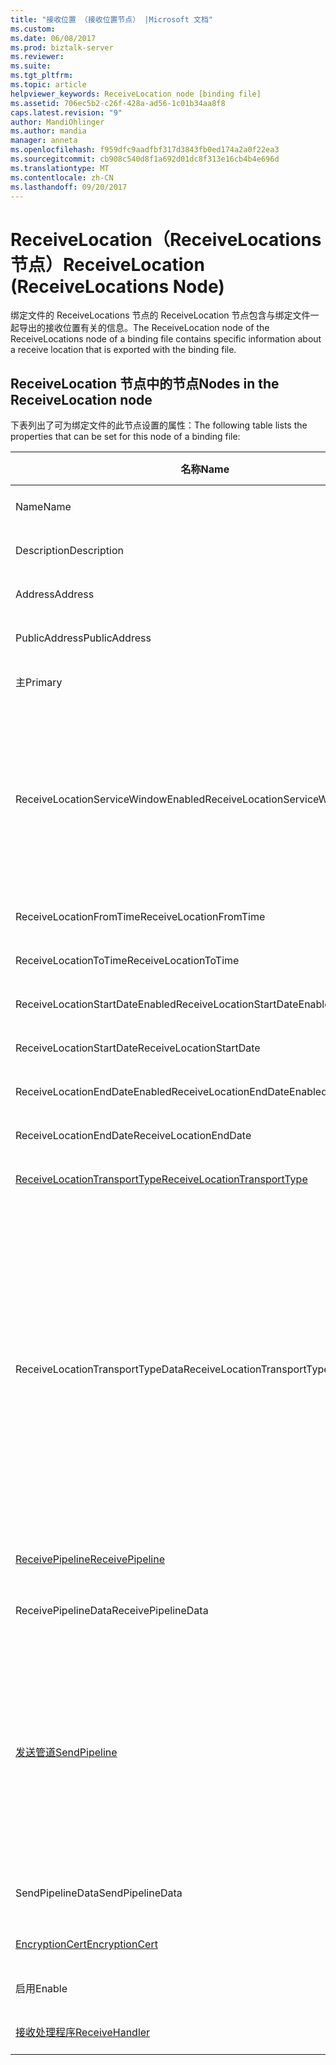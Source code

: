 ```yaml
---
title: "接收位置 （接收位置节点） |Microsoft 文档"
ms.custom: 
ms.date: 06/08/2017
ms.prod: biztalk-server
ms.reviewer: 
ms.suite: 
ms.tgt_pltfrm: 
ms.topic: article
helpviewer_keywords: ReceiveLocation node [binding file]
ms.assetid: 706ec5b2-c26f-428a-ad56-1c01b34aa8f8
caps.latest.revision: "9"
author: MandiOhlinger
ms.author: mandia
manager: anneta
ms.openlocfilehash: f959dfc9aadfbf317d3843fb0ed174a2a0f22ea3
ms.sourcegitcommit: cb908c540d8f1a692d01dc8f313e16cb4b4e696d
ms.translationtype: MT
ms.contentlocale: zh-CN
ms.lasthandoff: 09/20/2017
---
```

# <a name="receivelocation-receivelocations-node"></a><span data-ttu-id="680ee-102">ReceiveLocation（ReceiveLocations 节点）</span><span class="sxs-lookup"><span data-stu-id="680ee-102">ReceiveLocation (ReceiveLocations Node)</span></span>
<span data-ttu-id="680ee-103">绑定文件的 ReceiveLocations 节点的 ReceiveLocation 节点包含与绑定文件一起导出的接收位置有关的信息。</span><span class="sxs-lookup"><span data-stu-id="680ee-103">The ReceiveLocation node of the ReceiveLocations node of a binding file contains specific information about a receive location that is exported with the binding file.</span></span>  
  
## <a name="nodes-in-the-receivelocation-node"></a><span data-ttu-id="680ee-104">ReceiveLocation 节点中的节点</span><span class="sxs-lookup"><span data-stu-id="680ee-104">Nodes in the ReceiveLocation node</span></span>  
 <span data-ttu-id="680ee-105">下表列出了可为绑定文件的此节点设置的属性：</span><span class="sxs-lookup"><span data-stu-id="680ee-105">The following table lists the properties that can be set for this node of a binding file:</span></span>  
  
|<span data-ttu-id="680ee-106">**名称**</span><span class="sxs-lookup"><span data-stu-id="680ee-106">**Name**</span></span>|<span data-ttu-id="680ee-107">**节点类型**</span><span class="sxs-lookup"><span data-stu-id="680ee-107">**Node Type**</span></span>|<span data-ttu-id="680ee-108">**数据类型**</span><span class="sxs-lookup"><span data-stu-id="680ee-108">**Data Type**</span></span>|<span data-ttu-id="680ee-109">**Description**</span><span class="sxs-lookup"><span data-stu-id="680ee-109">**Description**</span></span>|<span data-ttu-id="680ee-110">**限制**</span><span class="sxs-lookup"><span data-stu-id="680ee-110">**Restrictions**</span></span>|<span data-ttu-id="680ee-111">**注释**</span><span class="sxs-lookup"><span data-stu-id="680ee-111">**Comments**</span></span>|  
|--------------|-------------------|-------------------|---------------------|----------------------|------------------|  
|<span data-ttu-id="680ee-112">Name</span><span class="sxs-lookup"><span data-stu-id="680ee-112">Name</span></span>|<span data-ttu-id="680ee-113">Attribute</span><span class="sxs-lookup"><span data-stu-id="680ee-113">Attribute</span></span>|<span data-ttu-id="680ee-114">xs:string</span><span class="sxs-lookup"><span data-stu-id="680ee-114">xs:string</span></span>|<span data-ttu-id="680ee-115">指定接收位置的名称。</span><span class="sxs-lookup"><span data-stu-id="680ee-115">Specifies the name of the receive location.</span></span>|<span data-ttu-id="680ee-116">可选</span><span class="sxs-lookup"><span data-stu-id="680ee-116">Not required</span></span>|<span data-ttu-id="680ee-117">默认值：空</span><span class="sxs-lookup"><span data-stu-id="680ee-117">Default value: empty</span></span>|  
|<span data-ttu-id="680ee-118">Description</span><span class="sxs-lookup"><span data-stu-id="680ee-118">Description</span></span>|<span data-ttu-id="680ee-119">元素</span><span class="sxs-lookup"><span data-stu-id="680ee-119">Element</span></span>|<span data-ttu-id="680ee-120">xs:string</span><span class="sxs-lookup"><span data-stu-id="680ee-120">xs:string</span></span>|<span data-ttu-id="680ee-121">指定接收位置的说明。</span><span class="sxs-lookup"><span data-stu-id="680ee-121">Specifies a description for the receive location.</span></span>|<span data-ttu-id="680ee-122">必需</span><span class="sxs-lookup"><span data-stu-id="680ee-122">Required</span></span>|<span data-ttu-id="680ee-123">默认值：空</span><span class="sxs-lookup"><span data-stu-id="680ee-123">Default value: empty</span></span>|  
|<span data-ttu-id="680ee-124">Address</span><span class="sxs-lookup"><span data-stu-id="680ee-124">Address</span></span>|<span data-ttu-id="680ee-125">元素</span><span class="sxs-lookup"><span data-stu-id="680ee-125">Element</span></span>|<span data-ttu-id="680ee-126">xs:string</span><span class="sxs-lookup"><span data-stu-id="680ee-126">xs:string</span></span>|<span data-ttu-id="680ee-127">指定接收位置的地址。</span><span class="sxs-lookup"><span data-stu-id="680ee-127">Specifies the address of the receive location.</span></span>|<span data-ttu-id="680ee-128">必需</span><span class="sxs-lookup"><span data-stu-id="680ee-128">Required</span></span>|<span data-ttu-id="680ee-129">默认值：空</span><span class="sxs-lookup"><span data-stu-id="680ee-129">Default value: empty</span></span>|  
|<span data-ttu-id="680ee-130">PublicAddress</span><span class="sxs-lookup"><span data-stu-id="680ee-130">PublicAddress</span></span>|<span data-ttu-id="680ee-131">元素</span><span class="sxs-lookup"><span data-stu-id="680ee-131">Element</span></span>|<span data-ttu-id="680ee-132">xs:string</span><span class="sxs-lookup"><span data-stu-id="680ee-132">xs:string</span></span>|<span data-ttu-id="680ee-133">指定接收位置的公用地址。</span><span class="sxs-lookup"><span data-stu-id="680ee-133">Specifies the public address of the receive location.</span></span>|<span data-ttu-id="680ee-134">可选</span><span class="sxs-lookup"><span data-stu-id="680ee-134">Not required</span></span>|<span data-ttu-id="680ee-135">默认值：空</span><span class="sxs-lookup"><span data-stu-id="680ee-135">Default value: empty</span></span>|  
|<span data-ttu-id="680ee-136">主</span><span class="sxs-lookup"><span data-stu-id="680ee-136">Primary</span></span>|<span data-ttu-id="680ee-137">元素</span><span class="sxs-lookup"><span data-stu-id="680ee-137">Element</span></span>|<span data-ttu-id="680ee-138">xs:boolean</span><span class="sxs-lookup"><span data-stu-id="680ee-138">xs:boolean</span></span>|<span data-ttu-id="680ee-139">指定接收位置是否为主接收位置。</span><span class="sxs-lookup"><span data-stu-id="680ee-139">Specifies whether the receive location is primary.</span></span>|<span data-ttu-id="680ee-140">必需</span><span class="sxs-lookup"><span data-stu-id="680ee-140">Required</span></span>|<span data-ttu-id="680ee-141">默认值：无</span><span class="sxs-lookup"><span data-stu-id="680ee-141">Default value: none</span></span>|  
|<span data-ttu-id="680ee-142">ReceiveLocationServiceWindowEnabled</span><span class="sxs-lookup"><span data-stu-id="680ee-142">ReceiveLocationServiceWindowEnabled</span></span>|<span data-ttu-id="680ee-143">元素</span><span class="sxs-lookup"><span data-stu-id="680ee-143">Element</span></span>|<span data-ttu-id="680ee-144">xs:boolean</span><span class="sxs-lookup"><span data-stu-id="680ee-144">xs:boolean</span></span>|<span data-ttu-id="680ee-145">指定是否启用服务时段。</span><span class="sxs-lookup"><span data-stu-id="680ee-145">Specifies whether the service window is enabled.</span></span>|<span data-ttu-id="680ee-146">必需</span><span class="sxs-lookup"><span data-stu-id="680ee-146">Required</span></span>|<span data-ttu-id="680ee-147">默认值：无</span><span class="sxs-lookup"><span data-stu-id="680ee-147">Default value: none</span></span><br /><br /> <span data-ttu-id="680ee-148">指定**true**如果启用了服务窗口; 否则，指定**false。**</span><span class="sxs-lookup"><span data-stu-id="680ee-148">Specify **true** if the service window is enabled; otherwise, specify **false.**</span></span>|  
|<span data-ttu-id="680ee-149">ReceiveLocationFromTime</span><span class="sxs-lookup"><span data-stu-id="680ee-149">ReceiveLocationFromTime</span></span>|<span data-ttu-id="680ee-150">元素</span><span class="sxs-lookup"><span data-stu-id="680ee-150">Element</span></span>|<span data-ttu-id="680ee-151">xs:dateTime</span><span class="sxs-lookup"><span data-stu-id="680ee-151">xs:dateTime</span></span>|<span data-ttu-id="680ee-152">指定服务时段的开始的时间。</span><span class="sxs-lookup"><span data-stu-id="680ee-152">Specifies the start time of the service window.</span></span>|<span data-ttu-id="680ee-153">必需</span><span class="sxs-lookup"><span data-stu-id="680ee-153">Required</span></span>|<span data-ttu-id="680ee-154">默认值：无</span><span class="sxs-lookup"><span data-stu-id="680ee-154">Default value: none</span></span>|  
|<span data-ttu-id="680ee-155">ReceiveLocationToTime</span><span class="sxs-lookup"><span data-stu-id="680ee-155">ReceiveLocationToTime</span></span>|<span data-ttu-id="680ee-156">元素</span><span class="sxs-lookup"><span data-stu-id="680ee-156">Element</span></span>|<span data-ttu-id="680ee-157">xs:dateTime</span><span class="sxs-lookup"><span data-stu-id="680ee-157">xs:dateTime</span></span>|<span data-ttu-id="680ee-158">指定服务时段的结束时间。</span><span class="sxs-lookup"><span data-stu-id="680ee-158">Specifies the end time of the service window.</span></span>|<span data-ttu-id="680ee-159">必需</span><span class="sxs-lookup"><span data-stu-id="680ee-159">Required</span></span>|<span data-ttu-id="680ee-160">默认值：无</span><span class="sxs-lookup"><span data-stu-id="680ee-160">Default value: none</span></span>|  
|<span data-ttu-id="680ee-161">ReceiveLocationStartDateEnabled</span><span class="sxs-lookup"><span data-stu-id="680ee-161">ReceiveLocationStartDateEnabled</span></span>|<span data-ttu-id="680ee-162">元素</span><span class="sxs-lookup"><span data-stu-id="680ee-162">Element</span></span>|<span data-ttu-id="680ee-163">xs:boolean</span><span class="sxs-lookup"><span data-stu-id="680ee-163">xs:boolean</span></span>|<span data-ttu-id="680ee-164">指定是否启用服务时段的开始日期。</span><span class="sxs-lookup"><span data-stu-id="680ee-164">Specifies whether the start date for the service window is enabled.</span></span>|<span data-ttu-id="680ee-165">必需</span><span class="sxs-lookup"><span data-stu-id="680ee-165">Required</span></span>|<span data-ttu-id="680ee-166">默认值：无</span><span class="sxs-lookup"><span data-stu-id="680ee-166">Default value: none</span></span>|  
|<span data-ttu-id="680ee-167">ReceiveLocationStartDate</span><span class="sxs-lookup"><span data-stu-id="680ee-167">ReceiveLocationStartDate</span></span>|<span data-ttu-id="680ee-168">元素</span><span class="sxs-lookup"><span data-stu-id="680ee-168">Element</span></span>|<span data-ttu-id="680ee-169">xs:dateTime</span><span class="sxs-lookup"><span data-stu-id="680ee-169">xs:dateTime</span></span>|<span data-ttu-id="680ee-170">指定服务时段的开始日期。</span><span class="sxs-lookup"><span data-stu-id="680ee-170">Specifies the start date of the service window.</span></span>|<span data-ttu-id="680ee-171">必需</span><span class="sxs-lookup"><span data-stu-id="680ee-171">Required</span></span>|<span data-ttu-id="680ee-172">默认值：无</span><span class="sxs-lookup"><span data-stu-id="680ee-172">Default value: none</span></span>|  
|<span data-ttu-id="680ee-173">ReceiveLocationEndDateEnabled</span><span class="sxs-lookup"><span data-stu-id="680ee-173">ReceiveLocationEndDateEnabled</span></span>|<span data-ttu-id="680ee-174">元素</span><span class="sxs-lookup"><span data-stu-id="680ee-174">Element</span></span>|<span data-ttu-id="680ee-175">xs:boolean</span><span class="sxs-lookup"><span data-stu-id="680ee-175">xs:boolean</span></span>|<span data-ttu-id="680ee-176">指定是否启用服务时段的结束日期。</span><span class="sxs-lookup"><span data-stu-id="680ee-176">Specifies whether the end date for the service window is enabled.</span></span>|<span data-ttu-id="680ee-177">必需</span><span class="sxs-lookup"><span data-stu-id="680ee-177">Required</span></span>|<span data-ttu-id="680ee-178">默认值：无</span><span class="sxs-lookup"><span data-stu-id="680ee-178">Default value: none</span></span>|  
|<span data-ttu-id="680ee-179">ReceiveLocationEndDate</span><span class="sxs-lookup"><span data-stu-id="680ee-179">ReceiveLocationEndDate</span></span>|<span data-ttu-id="680ee-180">元素</span><span class="sxs-lookup"><span data-stu-id="680ee-180">Element</span></span>|<span data-ttu-id="680ee-181">xs:dateTime</span><span class="sxs-lookup"><span data-stu-id="680ee-181">xs:dateTime</span></span>|<span data-ttu-id="680ee-182">指定服务时段的结束日期。</span><span class="sxs-lookup"><span data-stu-id="680ee-182">Specifies the end date of the service window.</span></span>|<span data-ttu-id="680ee-183">必需</span><span class="sxs-lookup"><span data-stu-id="680ee-183">Required</span></span>|<span data-ttu-id="680ee-184">默认值：无</span><span class="sxs-lookup"><span data-stu-id="680ee-184">Default value: none</span></span>|  
|[<span data-ttu-id="680ee-185">ReceiveLocationTransportType</span><span class="sxs-lookup"><span data-stu-id="680ee-185">ReceiveLocationTransportType</span></span>](../core/receivelocationtransporttype-receivelocation-node.md)|<span data-ttu-id="680ee-186">录制</span><span class="sxs-lookup"><span data-stu-id="680ee-186">Record</span></span>|<span data-ttu-id="680ee-187">ProtocolType (ComplexType)</span><span class="sxs-lookup"><span data-stu-id="680ee-187">ProtocolType (ComplexType)</span></span>|<span data-ttu-id="680ee-188">指定此接收位置的传输类型。</span><span class="sxs-lookup"><span data-stu-id="680ee-188">Specifies the transport type for this receive location</span></span>|<span data-ttu-id="680ee-189">必需</span><span class="sxs-lookup"><span data-stu-id="680ee-189">Required</span></span>|<span data-ttu-id="680ee-190">默认值：无</span><span class="sxs-lookup"><span data-stu-id="680ee-190">Default value: none</span></span>|  
|<span data-ttu-id="680ee-191">ReceiveLocationTransportTypeData</span><span class="sxs-lookup"><span data-stu-id="680ee-191">ReceiveLocationTransportTypeData</span></span>|<span data-ttu-id="680ee-192">元素</span><span class="sxs-lookup"><span data-stu-id="680ee-192">Element</span></span>|<span data-ttu-id="680ee-193">xs:string</span><span class="sxs-lookup"><span data-stu-id="680ee-193">xs:string</span></span>|<span data-ttu-id="680ee-194">指定此接收位置的传输类型属性。</span><span class="sxs-lookup"><span data-stu-id="680ee-194">Specifies the transport type properties for the receive location.</span></span>|<span data-ttu-id="680ee-195">可选</span><span class="sxs-lookup"><span data-stu-id="680ee-195">Not required</span></span>|<span data-ttu-id="680ee-196">默认值：空</span><span class="sxs-lookup"><span data-stu-id="680ee-196">Default value: empty</span></span><br /><br /> <span data-ttu-id="680ee-197">请参阅[集成 BizTalk 适配器的配置属性](../core/configuration-properties-for-integrated-biztalk-adapters.md)适配器可以存储在此字符串的属性有关的特定信息。</span><span class="sxs-lookup"><span data-stu-id="680ee-197">See [Configuration Properties for Integrated BizTalk Adapters](../core/configuration-properties-for-integrated-biztalk-adapters.md) for adapter specific information about the properties that can be stored in this string.</span></span>|  
|[<span data-ttu-id="680ee-198">ReceivePipeline</span><span class="sxs-lookup"><span data-stu-id="680ee-198">ReceivePipeline</span></span>](../core/receivepipeline-receivelocation-node.md)|<span data-ttu-id="680ee-199">录制</span><span class="sxs-lookup"><span data-stu-id="680ee-199">Record</span></span>|<span data-ttu-id="680ee-200">PipelineRef (ComplexType)</span><span class="sxs-lookup"><span data-stu-id="680ee-200">PipelineRef (ComplexType)</span></span>|<span data-ttu-id="680ee-201">指定此接收位置的接收管道。</span><span class="sxs-lookup"><span data-stu-id="680ee-201">Specifies the receive pipeline for the receive location.</span></span>|<span data-ttu-id="680ee-202">必需</span><span class="sxs-lookup"><span data-stu-id="680ee-202">Required</span></span>|<span data-ttu-id="680ee-203">默认值：无</span><span class="sxs-lookup"><span data-stu-id="680ee-203">Default value: none</span></span>|  
|<span data-ttu-id="680ee-204">ReceivePipelineData</span><span class="sxs-lookup"><span data-stu-id="680ee-204">ReceivePipelineData</span></span>|<span data-ttu-id="680ee-205">元素</span><span class="sxs-lookup"><span data-stu-id="680ee-205">Element</span></span>|<span data-ttu-id="680ee-206">xs:string</span><span class="sxs-lookup"><span data-stu-id="680ee-206">xs:string</span></span>|<span data-ttu-id="680ee-207">指定特定于用于此接收位置的接收管道的自定义配置。</span><span class="sxs-lookup"><span data-stu-id="680ee-207">Specifies the custom configuration specific to the receive pipeline used for this receive location.</span></span>|<span data-ttu-id="680ee-208">必需</span><span class="sxs-lookup"><span data-stu-id="680ee-208">Required</span></span>|<span data-ttu-id="680ee-209">默认值：空</span><span class="sxs-lookup"><span data-stu-id="680ee-209">Default value: empty</span></span>|  
|[<span data-ttu-id="680ee-210">发送管道</span><span class="sxs-lookup"><span data-stu-id="680ee-210">SendPipeline</span></span>](../core/sendpipeline-receivelocation-node.md)|<span data-ttu-id="680ee-211">录制</span><span class="sxs-lookup"><span data-stu-id="680ee-211">Record</span></span>|<span data-ttu-id="680ee-212">PipelineRef (ComplexType)</span><span class="sxs-lookup"><span data-stu-id="680ee-212">PipelineRef (ComplexType)</span></span>|<span data-ttu-id="680ee-213">指定双向接收位置的发送管道。</span><span class="sxs-lookup"><span data-stu-id="680ee-213">Specifies the send pipeline for a two way receive location.</span></span> <span data-ttu-id="680ee-214">**注意：**中[!INCLUDE[btsBizTalkServerNoVersion](../includes/btsbiztalkservernoversion-md.md)]发送在接收位置而不接收端口指定管道的双向接收。</span><span class="sxs-lookup"><span data-stu-id="680ee-214">**Note:**  In [!INCLUDE[btsBizTalkServerNoVersion](../includes/btsbiztalkservernoversion-md.md)] send pipelines for two-way receives are specified at the receive location rather than at the receive port.</span></span> <span data-ttu-id="680ee-215">除非在绑定文件中具体指定，否则，接收位置将自动继承它所属于的接收端口的发送管道。</span><span class="sxs-lookup"><span data-stu-id="680ee-215">Unless otherwise specified in the binding file, a receive location will automatically inherit the send pipeline from the receive port it belongs to.</span></span>|<span data-ttu-id="680ee-216">必需</span><span class="sxs-lookup"><span data-stu-id="680ee-216">Required</span></span>|<span data-ttu-id="680ee-217">默认值：无</span><span class="sxs-lookup"><span data-stu-id="680ee-217">Default value: none</span></span>|  
|<span data-ttu-id="680ee-218">SendPipelineData</span><span class="sxs-lookup"><span data-stu-id="680ee-218">SendPipelineData</span></span>|<span data-ttu-id="680ee-219">元素</span><span class="sxs-lookup"><span data-stu-id="680ee-219">Element</span></span>|<span data-ttu-id="680ee-220">xs:string</span><span class="sxs-lookup"><span data-stu-id="680ee-220">xs:string</span></span>|<span data-ttu-id="680ee-221">指定特定于用于此接收位置的发送管道的自定义配置。</span><span class="sxs-lookup"><span data-stu-id="680ee-221">Specifies the custom configuration specific to the send pipeline used for this receive location.</span></span>|<span data-ttu-id="680ee-222">必需</span><span class="sxs-lookup"><span data-stu-id="680ee-222">Required</span></span>|<span data-ttu-id="680ee-223">默认值：空</span><span class="sxs-lookup"><span data-stu-id="680ee-223">Default value: empty</span></span>|  
|[<span data-ttu-id="680ee-224">EncryptionCert</span><span class="sxs-lookup"><span data-stu-id="680ee-224">EncryptionCert</span></span>](../core/encryptioncert-receivelocation-node.md)|<span data-ttu-id="680ee-225">录制</span><span class="sxs-lookup"><span data-stu-id="680ee-225">Record</span></span>|<span data-ttu-id="680ee-226">CertificateInfo (ComplexType)</span><span class="sxs-lookup"><span data-stu-id="680ee-226">CertificateInfo (ComplexType)</span></span>|<span data-ttu-id="680ee-227">指定与接收端口位置的加密证书。</span><span class="sxs-lookup"><span data-stu-id="680ee-227">Specifies the encryption certificate associated with the receive location.</span></span>|<span data-ttu-id="680ee-228">可选</span><span class="sxs-lookup"><span data-stu-id="680ee-228">Not required</span></span>|<span data-ttu-id="680ee-229">默认值：无</span><span class="sxs-lookup"><span data-stu-id="680ee-229">Default value: none</span></span>|  
|<span data-ttu-id="680ee-230">启用</span><span class="sxs-lookup"><span data-stu-id="680ee-230">Enable</span></span>|<span data-ttu-id="680ee-231">元素</span><span class="sxs-lookup"><span data-stu-id="680ee-231">Element</span></span>|<span data-ttu-id="680ee-232">xs:boolean</span><span class="sxs-lookup"><span data-stu-id="680ee-232">xs:boolean</span></span>|<span data-ttu-id="680ee-233">指定是否启用接收位置。</span><span class="sxs-lookup"><span data-stu-id="680ee-233">Specifies whether the receive location is enabled or not.</span></span>|<span data-ttu-id="680ee-234">必需</span><span class="sxs-lookup"><span data-stu-id="680ee-234">Required</span></span>|<span data-ttu-id="680ee-235">默认值：无</span><span class="sxs-lookup"><span data-stu-id="680ee-235">Default value: none</span></span>|  
|[<span data-ttu-id="680ee-236">接收处理程序</span><span class="sxs-lookup"><span data-stu-id="680ee-236">ReceiveHandler</span></span>](../core/receivehandler-receivelocation-node.md)|<span data-ttu-id="680ee-237">录制</span><span class="sxs-lookup"><span data-stu-id="680ee-237">Record</span></span>|<span data-ttu-id="680ee-238">ReceiveHandlerRef (ComplexType)</span><span class="sxs-lookup"><span data-stu-id="680ee-238">ReceiveHandlerRef (ComplexType)</span></span>|<span data-ttu-id="680ee-239">指定要用于此接收位置的接收处理程序。</span><span class="sxs-lookup"><span data-stu-id="680ee-239">Specifies the receive handler to use for this receive location.</span></span>|<span data-ttu-id="680ee-240">可选</span><span class="sxs-lookup"><span data-stu-id="680ee-240">Not required</span></span>|<span data-ttu-id="680ee-241">默认值：无</span><span class="sxs-lookup"><span data-stu-id="680ee-241">Default value: none</span></span>|